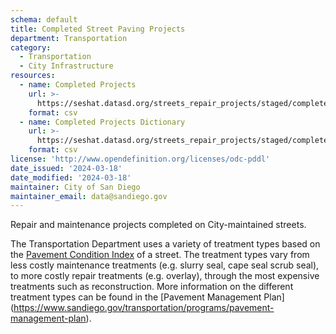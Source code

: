 ```yaml
---
schema: default
title: Completed Street Paving Projects
department: Transportation
category:
  - Transportation
  - City Infrastructure
resources:
  - name: Completed Projects
    url: >-
      https://seshat.datasd.org/streets_repair_projects/staged/completed_paving_datasd.csv
    format: csv
  - name: Completed Projects Dictionary
    url: >-
      https://seshat.datasd.org/streets_repair_projects/staged/completed_paving_dictionary_datasd.csv
    format: csv
license: 'http://www.opendefinition.org/licenses/odc-pddl'
date_issued: '2024-03-18'
date_modified: '2024-03-18'
maintainer: City of San Diego
maintainer_email: data@sandiego.gov
---
```

Repair and maintenance projects completed on City-maintained streets.
<!--more-->
The Transportation Department uses a variety of treatment types based on the [Pavement Condition Index](/datasets/streets-overall-condition-index/) of a street. The treatment types vary from less costly maintenance treatments (e.g. slurry seal, cape seal scrub seal), to more costly repair treatments (e.g. overlay), through the most expensive treatments such as reconstruction. More information on the different treatment types can be found in the [Pavement Management Plan] (https://www.sandiego.gov/transportation/programs/pavement-management-plan).

